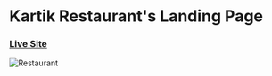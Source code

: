 # Kartik Restaurant's Landing Page

### [Live Site](https://karti01kay.github.io/kartik-restaurant/)

![Restaurant](https://drive.google.com/file/d/1UGN7hVVDOSt1fCkOkKYJL9Yy6ni4_25y/view?usp=drive_link)
